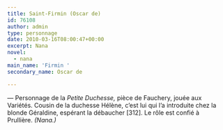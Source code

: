 ```yaml
---
title: Saint-Firmin (Oscar de)
id: 76108
author: admin
type: personnage
date: 2010-03-16T08:00:47+00:00
excerpt: Nana
novel:
  - nana
main_name: 'Firmin '
secondary_name: Oscar de

---
```

— Personnage de la _Petite Duchesse,_ pièce de Fauchery, jouée aux Variétés. Cousin de la duchesse Hélène, c&rsquo;est lui qui l&rsquo;a introduite chez la blonde Géraldine, espérant la débaucher [312]. Le rôle est confié à Prullière. _(Nana.)_
